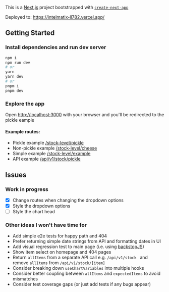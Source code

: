 This is a [Next.js](https://nextjs.org/) project bootstrapped with [`create-next-app`](https://github.com/vercel/next.js/tree/canary/packages/create-next-app)

Deployed to: https://intelmatix-ll782.vercel.app/

## Getting Started

### Install dependencies and run dev server

```bash
npm i
npm run dev
# or
yarn
yarn dev
# or
pnpm i
pnpm dev
```

### Explore the app

Open [http://localhost:3000](http://localhost:3000) with your browser and you'll be redirected to the pickle eample

#### Example routes:

- Pickle example [/stock-level/pickle](http://localhost:3000/stock-level/pickle)
- Non-pickle example [/stock-level/cheese](http://localhost:3000/stock-level/cheese)
- Simple example [/stock-level/example](http://localhost:3000/stock-level/example)
- API example [/api/v1/stock/pickle](http://localhost:3000/api/v1/stock/pickle)

## Issues

### Work in progress

- [x] Change routes when changing the dropdown options
- [x] Style the dropdown options
- [ ] Style the chart head

### Other ideas I won't have time for

- Add simple e2e tests for happy path and 404
- Prefer returning simple date strings from API and formatting dates in UI
- Add visual regression test to main page (i.e. using [backstopJS](https://github.com/garris/BackstopJS))
- Show item select on homepage and 404 pages
- Return `allItems` from a separate API call e.g. `/api/v1/stock `
  and remove `allItems` from `/api/v1/stock/[item]`
- Consider breaking down `useChartVariables` into multiple hooks
- Consider better coupling between `allItems` and `expectedItems` to avoid mismatches
- Consider test coverage gaps (or just add tests if any bugs appear)

